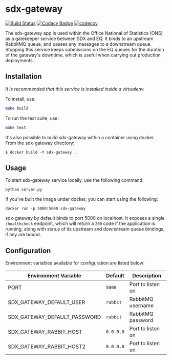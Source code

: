 # sdx-gateway

[![Build Status](https://travis-ci.org/ONSdigital/sdx-gateway.svg?branch=master)](https://travis-ci.org/ONSdigital/sdx-gateway) [![Codacy Badge](https://api.codacy.com/project/badge/Grade/0d8f1899b0054322b9d0ec8f2bd62d86)](https://www.codacy.com/app/ons-sdc/sdx-gateway?utm_source=github.com&amp;utm_medium=referral&amp;utm_content=ONSdigital/sdx-gateway&amp;utm_campaign=Badge_Grade) [![codecov](https://codecov.io/gh/ONSdigital/sdx-gateway/branch/master/graph/badge.svg)](https://codecov.io/gh/ONSdigital/sdx-gateway)

The sdx-gateway app is used within the Office National of Statistics (ONS) as a gatekeeper service between SDX and EQ. It binds to an upstream RabbitMQ queue, and passes any messages to a downstream queue. Stopping this service keeps submissions on the EQ queues for the duration of the gateway's downtime, which is useful when carrying out production deployments.

## Installation

*It is recommended that this service is installed inside a virtualenv.*

To install, use:

```bash
make build
```

To run the test suite, use:

```bash
make test
```

It's also possible to build sdx-gateway within a container using docker. From the sdx-gateway directory:

    $ docker build -t sdx-gateway .

## Usage

To start sdx-gateway service locally, use the following command:

    python server.py

If you've built the image under docker, you can start using the following:

    docker run -p 5000:5000 sdx-gateway

sdx-gateway by default binds to port 5000 on localhost. It exposes a single `/healthcheck` endpoint, which will return a `200` code if the application is running, along with status of its upstream and downstream queue bindings, if any are bound.

## Configuration

Environment variables available for configuration are listed below:

| Environment Variable         | Default            | Description
|------------------------------|--------------------|----------------
| PORT                         | `5000`             | Port to listen on
| SDX_GATEWAY_DEFAULT_USER     | `rabbit`           | RabbitMQ username
| SDX_GATEWAY_DEFAULT_PASSWORD | `rabbit`           | RabbitMQ password
| SDX_GATEWAY_RABBIT_HOST      | `0.0.0.0`          | Port to listen on
| SDX_GATEWAY_RABBIT_HOST2     | `0.0.0.0`          | Port to listen on

